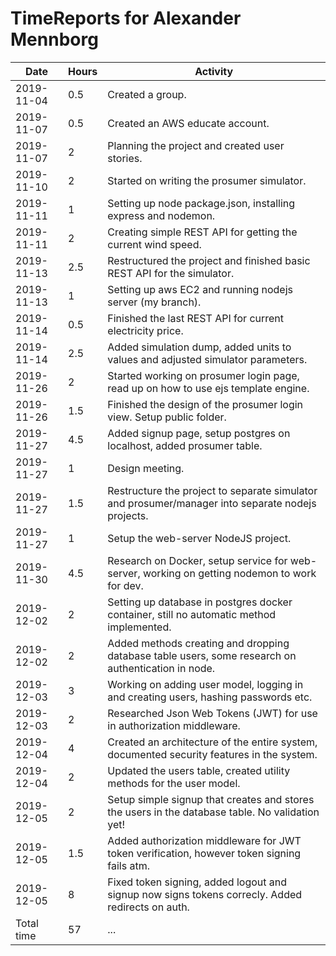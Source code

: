# TimeReports for Alexander Mennborg

| Date        | Hours   | Activity                                                                                           |
| ----------- | ------- | -------------------------------------------------------------------------------------------------- |
| 2019-11-04  | 0.5     | Created a group.                                                                                   |
| 2019-11-07  | 0.5     | Created an AWS educate account.                                                                    | 
| 2019-11-07  | 2       | Planning the project and created user stories.                                                     |
| 2019-11-10  | 2       | Started on writing the prosumer simulator.                                                         |
| 2019-11-11  | 1       | Setting up node package.json, installing express and nodemon.                                      | 
| 2019-11-11  | 2       | Creating simple REST API for getting the current wind speed.                                       |
| 2019-11-13  | 2.5     | Restructured the project and finished basic REST API for the simulator.                            |
| 2019-11-13  | 1       | Setting up aws EC2 and running nodejs server (my branch).                                          |
| 2019-11-14  | 0.5     | Finished the last REST API for current electricity price.                                          |
| 2019-11-14  | 2.5     | Added simulation dump, added units to values and adjusted simulator parameters.                    |
| 2019-11-26  | 2       | Started working on prosumer login page, read up on how to use ejs template engine.                 |
| 2019-11-26  | 1.5     | Finished the design of the prosumer login view. Setup public folder.                               |
| 2019-11-27  | 4.5     | Added signup page, setup postgres on localhost, added prosumer table.                              |
| 2019-11-27  | 1       | Design meeting.                                                                                    |
| 2019-11-27  | 1.5     | Restructure the project to separate simulator and prosumer/manager into separate nodejs projects.  |
| 2019-11-27  | 1       | Setup the web-server NodeJS project.                                                               |
| 2019-11-30  | 4.5     | Research on Docker, setup service for web-server, working on getting nodemon to work for dev.      |
| 2019-12-02  | 2       | Setting up database in postgres docker container, still no automatic method implemented.           |
| 2019-12-02  | 2       | Added methods creating and dropping database table users, some research on authentication in node. |
| 2019-12-03  | 3       | Working on adding user model, logging in and creating users, hashing passwords etc.                |
| 2019-12-03  | 2       | Researched Json Web Tokens (JWT) for use in authorization middleware.                              |
| 2019-12-04  | 4       | Created an architecture of the entire system, documented security features in the system.          |
| 2019-12-04  | 2       | Updated the users table, created utility methods for the user model.                               |
| 2019-12-05  | 2       | Setup simple signup that creates and stores the users in the database table. No validation yet!    |
| 2019-12-05  | 1.5     | Added authorization middleware for JWT token verification, however token signing fails atm.        | 
| 2019-12-05  | 8       | Fixed token signing, added logout and signup now signs tokens correcly. Added redirects on auth.   |    
| Total time  | 57      | ...                                                                                                |
